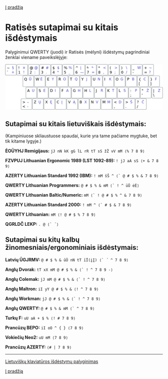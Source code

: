 [Į pradžią](../README.md)


# Ratisės sutapimai su kitais išdėstymais


Palyginimui QWERTY (juodi) ir Ratisės (mėlyni) išdėstymų pagrindiniai ženklai viename paveikslėjyje:

![QWERTY ir Ratisė](images/qwerty-ratise.png)


## Sutapimai su kitais lietuviškais išdėstymais:

(Kampiniuose skliaustuose spaudai, kurie yra tame pačiame mygtuke, bet tik kitame lygyje.)

__ĖOŪYHJ Remigijaus:__ ```jJ nN kK gG lL rR tT sS žŽ vV mM ⟨% 7 8 9⟩```

__FZVPUJ Lithuanian Ergonomic 1989 (LST 1092-89):__ ```! jJ aA sS ⟨+ & 7 8 9⟩```

__AZERTY Lithuanian Standard 1992 (IBM):__ ```! mM šŠ ^ ⟨` @ # $ % & 7 8 9⟩```

__QWERTY Lithuanian Programmers:__ ```@ # $ % & mM ⟨` ! ^ ūŪ ėĖ⟩```

__QWERTY Lithuanian Baltic/Numeric:__ ```mM ⟨` ! @ # $ % ^ & 7 8 9⟩```

__AZERTY Lithuanian Standard 2000:__ ```! mM ^ ⟨` # $ & 7 8 9⟩```

__QWERTY Lithuanian:__ ```mM ⟨! @ # $ % 7 8 9⟩```

__QGRLDČ LEKP:__ ```. @ ⟨` ´⟩```


## Sutapimai su kitų kalbų žinomesniais/ergonominiais išdėstymais:

__Latvių ŪGJRMV:__ ```@ # $ % & ūŪ nN tT īĪ(įĮ) ⟨` ´ ^ 7 8 9⟩```

__Anglų Dvorak:__ ```tT xX mM @ # $ % & ⟨` ! ^ 7 8 9 -⟩```

__Anglų Colemak:__ ```jJ mM @ # $ % & ⟨` ! ^ 7 8 9⟩```

__Anglų Maltron:__ ```iI yY @ # $ % & ⟨! ^ 7 8 9⟩```

__Anglų Workman:__ ```jJ @ # $ % & ⟨` ! ^ 7 8 9⟩```

__Anglų QWERTY:__ ```@ # $ % & mM ⟨` ^ 7 8 9⟩```

__Turkų F:__ ```uU aA + $ % ⟨! # 7 8 9⟩```

__Prancūzų BEPO:__ ```iI oO ^ { } ⟨7 8 9⟩```

__Vokiečių Neo2:__ ```uU mM ⟨7 8 9⟩```

__Prancūzų AZERTY:__ ```⟨# | 7 8 9⟩```


-------------------------

[Lietuviškų klaviatūros išdėstymų palyginimas](https://albuck.github.io/lithuanian-keyboard-layouts/)

[Į pradžią](../README.md)
